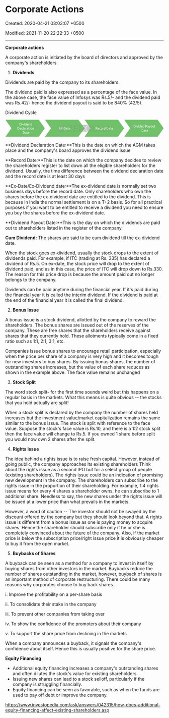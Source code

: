 # Corporate Actions

Created: 2020-04-21 03:03:07 +0500

Modified: 2021-11-20 22:22:33 +0500

---

**Corporate actions**

A corporate action is initiated by the board of directors and approved by the company's shareholders.



1.  **Dividends**

Dividends are paid by the company to its shareholders.



The dividend paid is also expressed as a percentage of the face value. In the above case, the face value of Infosys was Rs.5/- and the dividend paid was Rs.42/- hence the dividend payout is said to be 840% (42/5).



Dividend Cycle

![ch11-diagram](media/Corporate-Actions-image1.png)

**Dividend Declaration Date:**This is the date on which the AGM takes place and the company's board approves the dividend issue



**Record Date:**This is the date on which the company decides to review the shareholders register to list down all the eligible shareholders for the dividend. Usually, the time difference between the dividend declaration date and the record date is at least 30 days



**Ex-Date/Ex-Dividend date:**The ex-dividend date is normally set two business days before the record date. Only shareholders who own the shares before the ex-dividend date are entitled to the dividend. This is because in India the normal settlement is on a T+2 basis. So for all practical purposes if you want to be entitled to receive a dividend you need to ensure you buy the shares before the ex-dividend date.



**Dividend Payout Date:**This is the day on which the dividends are paid out to shareholders listed in the register of the company.



**Cum Dividend:** The shares are said to be cum dividend till the ex-dividend date.

When the stock goes ex-dividend, usually the stock drops to the extent of dividends paid. For example, if ITC (trading at Rs. 335) has declared a dividend of Rs.5. On ex-date, the stock price will drop to the extent of dividend paid, and as in this case, the price of ITC will drop down to Rs.330. The reason for this price drop is because the amount paid out no longer belongs to the company.



Dividends can be paid anytime during the financial year. If it's paid during the financial year it is called the interim dividend. If the dividend is paid at the end of the financial year it is called the final dividend.



2.  **Bonus Issue**

A bonus issue is a stock dividend, allotted by the company to reward the shareholders. The bonus shares are issued out of the reserves of the company. These are free shares that the shareholders receive against shares that they currently hold. These allotments typically come in a fixed ratio such as 1:1, 2:1, 3:1, etc.



Companies issue bonus shares to encourage retail participation, especially when the price per share of a company is very high and it becomes tough for new investors to buy shares. By issuing bonus shares, the number of outstanding shares increases, but the value of each share reduces as shown in the example above. The face value remains unchanged



3.  **Stock Split**

The word stock split- for the first time sounds weird but this happens on a regular basis in the markets. What this means is quite obvious -- the stocks that you hold actually are split!

When a stock split is declared by the company the number of shares held increases but the investment value/market capitalization remains the same similar to the bonus issue. The stock is split with reference to the face value. Suppose the stock's face value is Rs.10, and there is a 1:2 stock split then the face value will change to Rs.5. If you owned 1 share before split you would now own 2 shares after the split.



4.  **Rights Issue**

The idea behind a rights issue is to raise fresh capital. However, instead of going public, the company approaches its existing shareholders Think about the rights issue as a second IPO but for a select group of people (existing shareholders). The rights issue could be an indication of promising new development in the company. The shareholders can subscribe to the rights issue in the proportion of their shareholding. For example, 1:4 rights issue means for every 4 shares a shareholder owns, he can subscribe to 1 additional share. Needless to say, the new shares under the rights issue will be issued at a lower price than what prevails in the markets.



However, a word of caution -- The investor should not be swayed by the discount offered by the company but they should look beyond that. A rights issue is different from a bonus issue as one is paying money to acquire shares. Hence the shareholder should subscribe only if he or she is completely convinced about the future of the company. Also, if the market price is below the subscription price/right issue price it is obviously cheaper to buy it from the open market.



5.  **Buybacks of Shares**

A buyback can be seen as a method for a company to invest in itself by buying shares from other investors in the market. Buybacks reduce the number of shares outstanding in the market, however, buyback of shares is an important method of corporate restructuring. There could be many reasons why corporates choose to buy back shares...

i.  Improve the profitability on a per-share basis

ii. To consolidate their stake in the company

iii. To prevent other companies from taking over

iv. To show the confidence of the promoters about their company

v.  To support the share price from declining in the markets

When a company announces a buyback, it signals the company's confidence about itself. Hence this is usually positive for the share price.



**Equity Financing**
-   Additional equity financing increases a company's outstanding shares and often dilutes the stock's value for existing shareholders.
-   Issuing new shares can lead to a stock selloff, particularly if the company is struggling financially.
-   Equity financing can be seen as favorable, such as when the funds are used to pay off debt or improve the company.



<https://www.investopedia.com/ask/answers/042315/how-does-additional-equity-financing-affect-existing-shareholders.asp>


